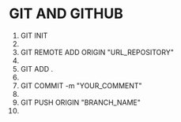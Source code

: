 # GIT AND GITHUB
<ol>
<li>GIT INIT<li>
<li>GIT REMOTE ADD ORIGIN "URL_REPOSITORY"<li>
<li>GIT ADD .<li>
<li>GIT COMMIT -m "YOUR_COMMENT"<li>
<li>GIT PUSH ORIGIN "BRANCH_NAME"<li>
</ol>